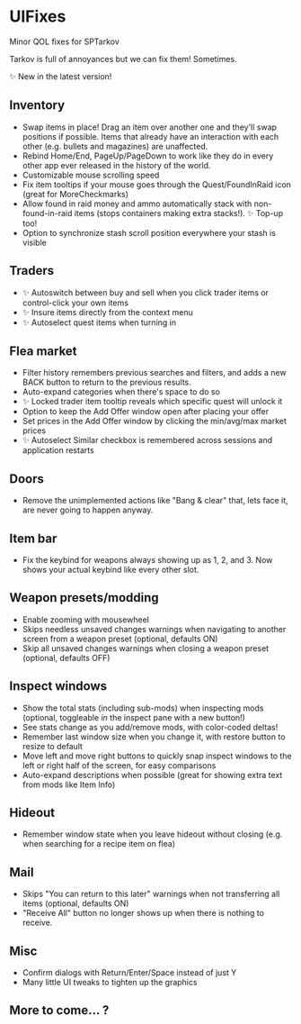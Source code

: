 # UIFixes
Minor QOL fixes for SPTarkov

Tarkov is full of annoyances but we can fix them! Sometimes.

✨ New in the latest version!

## Inventory
- Swap items in place! Drag an item over another one and they'll swap positions if possible. Items that already have an interaction with each other (e.g. bullets and magazines) are unaffected.
- Rebind Home/End, PageUp/PageDown to work like they do in every other app ever released in the history of the world.
- Customizable mouse scrolling speed
- Fix item tooltips if your mouse goes through the Quest/FoundInRaid icon (great for MoreCheckmarks)
- Allow found in raid money and ammo automatically stack with non-found-in-raid items (stops containers making extra stacks!). ✨ Top-up too!
- Option to synchronize stash scroll position everywhere your stash is visible

## Traders
- ✨ Autoswitch between buy and sell when you click trader items or control-click your own items
- ✨ Insure items directly from the context menu
- ✨ Autoselect quest items when turning in

## Flea market 
- Filter history remembers previous searches and filters, and adds a new BACK button to return to the previous results.
- Auto-expand categories when there's space to do so
- ✨ Locked trader item tooltip reveals which specific quest will unlock it
- Option to keep the Add Offer window open after placing your offer
- Set prices in the Add Offer window by clicking the min/avg/max market prices
- ✨ Autoselect Similar checkbox is remembered across sessions and application restarts

## Doors
- Remove the unimplemented actions like "Bang & clear" that, lets face it, are never going to happen anyway.

## Item bar
- Fix the keybind for weapons always showing up as 1, 2, and 3. Now shows your actual keybind like every other slot.

## Weapon presets/modding
- Enable zooming with mousewheel
- Skips needless unsaved changes warnings when navigating to another screen from a weapon preset (optional, defaults ON)
- Skip all unsaved changes warnings when closing a weapon preset (optional, defaults OFF)

## Inspect windows
- Show the total stats (including sub-mods) when inspecting mods (optional, toggleable *in* the inspect pane with a new button!)
- See stats change as you add/remove mods, with color-coded deltas!
- Remember last window size when you change it, with restore button to resize to default
- Move left and move right buttons to quickly snap inspect windows to the left or right half of the screen, for easy comparisons
- Auto-expand descriptions when possible (great for showing extra text from mods like Item Info)

## Hideout
- Remember window state when you leave hideout without closing (e.g. when searching for a recipe item on flea)

## Mail
- Skips "You can return to this later" warnings when not transferring all items (optional, defaults ON)
- "Receive All" button no longer shows up when there is nothing to receive.

## Misc
- Confirm dialogs with Return/Enter/Space instead of just Y
- Many little UI tweaks to tighten up the graphics

## More to come... ?